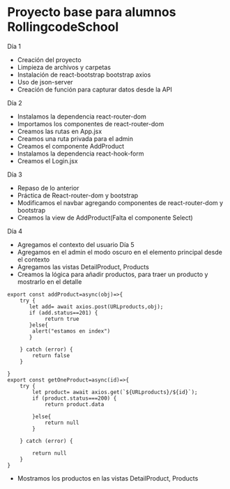 # Proyecto base para alumnos RollingcodeSchool
Día 1
- Creación del proyecto
- Limpieza de archivos y carpetas
- Instalación de react-bootstrap bootstrap axios
- Uso de json-server
- Creación de función para capturar datos desde la API


Día 2
- Instalamos la dependencia react-router-dom
- Importamos los componentes de react-router-dom
- Creamos las rutas en App.jsx
- Creamos una ruta privada para el admin
- Creamos el componente AddProduct
- Instalamos la dependencia react-hook-form
- Creamos el Login.jsx

Día 3
- Repaso de lo anterior
- Práctica de React-router-dom y bootstrap
- Modificamos el navbar agregando componentes de react-router-dom y bootstrap
- Creamos la view de AddProduct(Falta el componente Select)

Día 4 
- Agregamos el contexto del usuario
Día 5
- Agregamos en el admin el modo oscuro en el elemento principal desde el contexto
- Agregamos las vistas DetailProduct, Products
- Creamos la lógica para añadir productos, para traer un producto y mostrarlo en el detalle
```
export const addProduct=async(obj)=>{
    try {
       let add= await axios.post(URLproducts,obj);
       if (add.status==201) {
            return true
       }else{
        alert("estamos en index")
       }

    } catch (error) {
        return false
    }

}
export const getOneProduct=async(id)=>{
    try {
        let product= await axios.get(`${URLproducts}/${id}`);
        if (product.status===200) {
            return product.data

        }else{
            return null
        }

    } catch (error) {

        return null
    }
}
```
- Mostramos los productos en las vistas DetailProduct, Products


